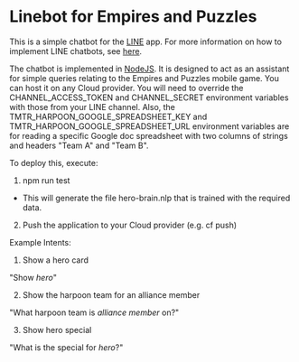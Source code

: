 # Linebot for Empires and Puzzles
This is a simple chatbot for the [LINE](https://line.me) app. For more information on how to implement LINE chatbots, see [here](https://developers.line.biz/en/docs/messaging-api/building-bot/).

The chatbot is implemented in [NodeJS](https://www.nodejs.org). It is designed to act as an assistant for simple queries relating to the Empires and Puzzles mobile game. You can host it on any Cloud provider. You will need to override the CHANNEL_ACCESS_TOKEN and CHANNEL_SECRET environment variables with those from your LINE channel. Also, the TMTR_HARPOON_GOOGLE_SPREADSHEET_KEY and TMTR_HARPOON_GOOGLE_SPREADSHEET_URL environment variables are for reading a specific Google doc spreadsheet with two columns of strings and headers "Team A" and "Team B".

To deploy this, execute:

1. npm run test
- This will generate the file hero-brain.nlp that is trained with the required data.

2. Push the application to your Cloud provider (e.g. cf push)

Example Intents:

1. Show a hero card

"Show *hero*"

2. Show the harpoon team for an alliance member

"What harpoon team is *alliance member* on?"

3. Show hero special

"What is the special for *hero*?"
